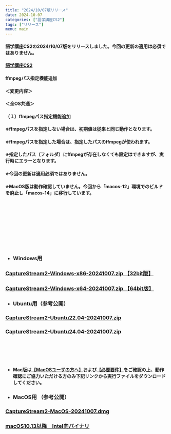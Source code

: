 ```yaml
---
title: "2024/10/07版リリース"
date: 2024-10-07
categories: ["語学講座CS2"]
tags: ["リリース"]
menu: main
---
```

#### 語学講座CS2の2024/10/07版をリリースしました。今回の更新の適用は必須ではありません。
####                
#### [語学講座CS2](https://csreviser.github.io/CaptureStream2/)
####  
####  ffmpegパス指定機能追加

#### ＜変更内容＞　　　
#### ＜全OS共通＞
#### （１）ffmpegパス指定機能追加
#### ※ffmpegパスを指定しない場合は、初期値は従来と同じ動作となります。
#### ※ffmpegパスを指定した場合は、指定したパスのffmpegが使われます。
#### ※指定したパス（フォルダ）にffmpegが存在しなくても設定はできますが、実行時にエラーとなります。
#### 
#### ※今回の更新は適用必須ではありません。
#### ※MacOS版は動作確認していません。今回から「macos-12」環境でのビルドを廃止し「macos-14」に移行しています。
####  　　　  
####  　　　  
####  　　　  
####  　
* ### Windows用
### [CaptureStream2-Windows-x86-20241007.zip 【32bit版】](https://github.com/CSReviser/CaptureStream2/releases/download/20241007/CaptureStream2-Windows-x86-20241007.zip)
### [CaptureStream2-Windows-x64-20241007.zip 【64bit版】](https://github.com/CSReviser/CaptureStream2/releases/download/20241007/CaptureStream2-Windows-x64-20241007.zip) 　　　　　　　　　　　　　　　　　　

* ### Ubuntu用（参考公開）     
### [CaptureStream2-Ubuntu22.04-20241007.zip](https://github.com/CSReviser/CaptureStream2/releases/download/20241007/CaptureStream2-Ubuntu-20241007.zip)
### [CaptureStream2-Ubuntu24.04-20241007.zip](https://github.com/CSReviser/CaptureStream2/releases/download/20241007/CaptureStream2-Ubuntu2404-20241007.zip)
####  　　　  
####  
####  　　　  
####  

* **Mac版は[【MacOSユーザの方へ】](https://csreviser.github.io/CaptureStream2/macos)および[【必要要件】](https://csreviser.github.io/CaptureStream2/requirements)をご確認の上、動作確認にご協力いただける方のみ下記リンクから実行ファイルをダウンロードしてください。**  
* ### MacOS用 （参考公開）  
### [CaptureStream2-MacOS-20241007.dmg](https://github.com/CSReviser/CaptureStream2/releases/download/20241007/CaptureStream2-MacOS-20241007.dmg)
### [macOS10.13以降　Intel向バイナリ](https://github.com/CSReviser/CaptureStream2/releases/download/20241007/CaptureStream2-MacOS-qt5-Intel-20241007.dmg)
####  　　　  
####  　　　  
####  　　　  
####  　　　  
